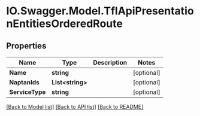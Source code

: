 # IO.Swagger.Model.TflApiPresentationEntitiesOrderedRoute
## Properties

Name | Type | Description | Notes
------------ | ------------- | ------------- | -------------
**Name** | **string** |  | [optional] 
**NaptanIds** | **List&lt;string&gt;** |  | [optional] 
**ServiceType** | **string** |  | [optional] 

[[Back to Model list]](../README.md#documentation-for-models) [[Back to API list]](../README.md#documentation-for-api-endpoints) [[Back to README]](../README.md)

